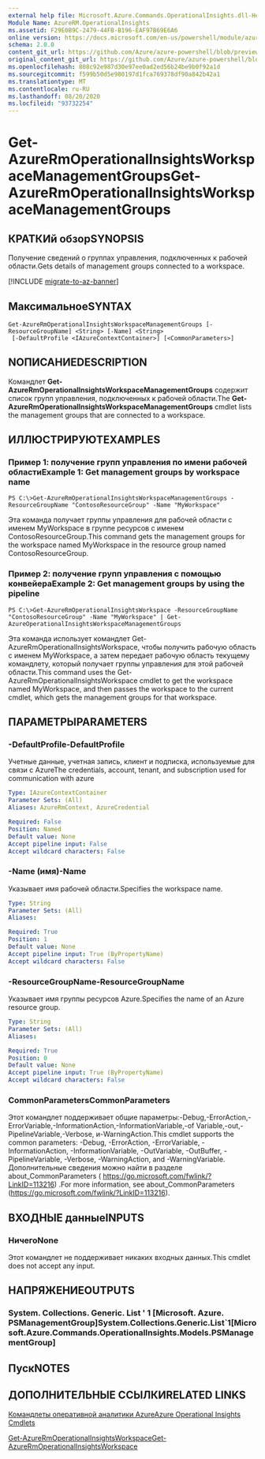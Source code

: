 ```yaml
---
external help file: Microsoft.Azure.Commands.OperationalInsights.dll-Help.xml
Module Name: AzureRM.OperationalInsights
ms.assetid: F29E0B9C-2479-44FB-B196-EAF97B69E6A6
online version: https://docs.microsoft.com/en-us/powershell/module/azurerm.operationalinsights/get-azurermoperationalinsightsworkspacemanagementgroups
schema: 2.0.0
content_git_url: https://github.com/Azure/azure-powershell/blob/preview/src/ResourceManager/OperationalInsights/Commands.OperationalInsights/help/Get-AzureRmOperationalInsightsWorkspaceManagementGroups.md
original_content_git_url: https://github.com/Azure/azure-powershell/blob/preview/src/ResourceManager/OperationalInsights/Commands.OperationalInsights/help/Get-AzureRmOperationalInsightsWorkspaceManagementGroups.md
ms.openlocfilehash: 808c92e987d30e97ee0ad2ed56b24be9b0f92a1d
ms.sourcegitcommit: f599b50d5e980197d1fca769378df90a842b42a1
ms.translationtype: MT
ms.contentlocale: ru-RU
ms.lasthandoff: 08/20/2020
ms.locfileid: "93732254"
---
```

# <span data-ttu-id="525dd-101">Get-AzureRmOperationalInsightsWorkspaceManagementGroups</span><span class="sxs-lookup"><span data-stu-id="525dd-101">Get-AzureRmOperationalInsightsWorkspaceManagementGroups</span></span>

## <span data-ttu-id="525dd-102">КРАТКИй обзор</span><span class="sxs-lookup"><span data-stu-id="525dd-102">SYNOPSIS</span></span>
<span data-ttu-id="525dd-103">Получение сведений о группах управления, подключенных к рабочей области.</span><span class="sxs-lookup"><span data-stu-id="525dd-103">Gets details of management groups connected to a workspace.</span></span>

[!INCLUDE [migrate-to-az-banner](../../includes/migrate-to-az-banner.md)]

## <span data-ttu-id="525dd-104">Максимальное</span><span class="sxs-lookup"><span data-stu-id="525dd-104">SYNTAX</span></span>

```
Get-AzureRmOperationalInsightsWorkspaceManagementGroups [-ResourceGroupName] <String> [-Name] <String>
 [-DefaultProfile <IAzureContextContainer>] [<CommonParameters>]
```

## <span data-ttu-id="525dd-105">NОПИСАНИЕ</span><span class="sxs-lookup"><span data-stu-id="525dd-105">DESCRIPTION</span></span>
<span data-ttu-id="525dd-106">Командлет **Get-AzureRmOperationalInsightsWorkspaceManagementGroups** содержит список групп управления, подключенных к рабочей области.</span><span class="sxs-lookup"><span data-stu-id="525dd-106">The **Get-AzureRmOperationalInsightsWorkspaceManagementGroups** cmdlet lists the management groups that are connected to a workspace.</span></span>

## <span data-ttu-id="525dd-107">ИЛЛЮСТРИРУЮТ</span><span class="sxs-lookup"><span data-stu-id="525dd-107">EXAMPLES</span></span>

### <span data-ttu-id="525dd-108">Пример 1: получение групп управления по имени рабочей области</span><span class="sxs-lookup"><span data-stu-id="525dd-108">Example 1: Get management groups by workspace name</span></span>
```
PS C:\>Get-AzureRmOperationalInsightsWorkspaceManagementGroups -ResourceGroupName "ContosoResourceGroup" -Name "MyWorkspace"
```

<span data-ttu-id="525dd-109">Эта команда получает группы управления для рабочей области с именем MyWorkspace в группе ресурсов с именем ContosoResourceGroup.</span><span class="sxs-lookup"><span data-stu-id="525dd-109">This command gets the management groups for the workspace named MyWorkspace in the resource group named ContosoResourceGroup.</span></span>

### <span data-ttu-id="525dd-110">Пример 2: получение групп управления с помощью конвейера</span><span class="sxs-lookup"><span data-stu-id="525dd-110">Example 2: Get management groups by using the pipeline</span></span>
```
PS C:\>Get-AzureRmOperationalInsightsWorkspace -ResourceGroupName "ContosoResourceGroup" -Name "MyWorkspace" | Get-AzureOperationalInsightsWorkspaceManagementGroups
```

<span data-ttu-id="525dd-111">Эта команда использует командлет Get-AzureRmOperationalInsightsWorkspace, чтобы получить рабочую область с именем MyWorkspace, а затем передает рабочую область текущему командлету, который получает группы управления для этой рабочей области.</span><span class="sxs-lookup"><span data-stu-id="525dd-111">This command uses the Get-AzureRmOperationalInsightsWorkspace cmdlet to get the workspace named MyWorkspace, and then passes the workspace to the current cmdlet, which gets the management groups for that workspace.</span></span>

## <span data-ttu-id="525dd-112">ПАРАМЕТРЫ</span><span class="sxs-lookup"><span data-stu-id="525dd-112">PARAMETERS</span></span>

### <span data-ttu-id="525dd-113">-DefaultProfile</span><span class="sxs-lookup"><span data-stu-id="525dd-113">-DefaultProfile</span></span>
<span data-ttu-id="525dd-114">Учетные данные, учетная запись, клиент и подписка, используемые для связи с Azure</span><span class="sxs-lookup"><span data-stu-id="525dd-114">The credentials, account, tenant, and subscription used for communication with azure</span></span>

```yaml
Type: IAzureContextContainer
Parameter Sets: (All)
Aliases: AzureRmContext, AzureCredential

Required: False
Position: Named
Default value: None
Accept pipeline input: False
Accept wildcard characters: False
```

### <span data-ttu-id="525dd-115">-Name (имя)</span><span class="sxs-lookup"><span data-stu-id="525dd-115">-Name</span></span>
<span data-ttu-id="525dd-116">Указывает имя рабочей области.</span><span class="sxs-lookup"><span data-stu-id="525dd-116">Specifies the workspace name.</span></span>

```yaml
Type: String
Parameter Sets: (All)
Aliases: 

Required: True
Position: 1
Default value: None
Accept pipeline input: True (ByPropertyName)
Accept wildcard characters: False
```

### <span data-ttu-id="525dd-117">-ResourceGroupName</span><span class="sxs-lookup"><span data-stu-id="525dd-117">-ResourceGroupName</span></span>
<span data-ttu-id="525dd-118">Указывает имя группы ресурсов Azure.</span><span class="sxs-lookup"><span data-stu-id="525dd-118">Specifies the name of an Azure resource group.</span></span>

```yaml
Type: String
Parameter Sets: (All)
Aliases: 

Required: True
Position: 0
Default value: None
Accept pipeline input: True (ByPropertyName)
Accept wildcard characters: False
```

### <span data-ttu-id="525dd-119">CommonParameters</span><span class="sxs-lookup"><span data-stu-id="525dd-119">CommonParameters</span></span>
<span data-ttu-id="525dd-120">Этот командлет поддерживает общие параметры:-Debug,-ErrorAction,-ErrorVariable,-InformationAction,-InformationVariable,-of Variable,-out,-PipelineVariable,-Verbose, и-WarningAction.</span><span class="sxs-lookup"><span data-stu-id="525dd-120">This cmdlet supports the common parameters: -Debug, -ErrorAction, -ErrorVariable, -InformationAction, -InformationVariable, -OutVariable, -OutBuffer, -PipelineVariable, -Verbose, -WarningAction, and -WarningVariable.</span></span> <span data-ttu-id="525dd-121">Дополнительные сведения можно найти в разделе about_CommonParameters ( https://go.microsoft.com/fwlink/?LinkID=113216) .</span><span class="sxs-lookup"><span data-stu-id="525dd-121">For more information, see about_CommonParameters (https://go.microsoft.com/fwlink/?LinkID=113216).</span></span>

## <span data-ttu-id="525dd-122">ВХОДНЫЕ данные</span><span class="sxs-lookup"><span data-stu-id="525dd-122">INPUTS</span></span>

### <span data-ttu-id="525dd-123">Ничего</span><span class="sxs-lookup"><span data-stu-id="525dd-123">None</span></span>
<span data-ttu-id="525dd-124">Этот командлет не поддерживает никаких входных данных.</span><span class="sxs-lookup"><span data-stu-id="525dd-124">This cmdlet does not accept any input.</span></span>

## <span data-ttu-id="525dd-125">НАПРЯЖЕНИЕ</span><span class="sxs-lookup"><span data-stu-id="525dd-125">OUTPUTS</span></span>

### <span data-ttu-id="525dd-126">System. Collections. Generic. List ' 1 [Microsoft. Azure. PSManagementGroup]</span><span class="sxs-lookup"><span data-stu-id="525dd-126">System.Collections.Generic.List\`1[Microsoft.Azure.Commands.OperationalInsights.Models.PSManagementGroup]</span></span>

## <span data-ttu-id="525dd-127">Пуск</span><span class="sxs-lookup"><span data-stu-id="525dd-127">NOTES</span></span>

## <span data-ttu-id="525dd-128">ДОПОЛНИТЕЛЬНЫЕ ССЫЛКИ</span><span class="sxs-lookup"><span data-stu-id="525dd-128">RELATED LINKS</span></span>

[<span data-ttu-id="525dd-129">Командлеты оперативной аналитики Azure</span><span class="sxs-lookup"><span data-stu-id="525dd-129">Azure Operational Insights Cmdlets</span></span>](./AzureRM.OperationalInsights.md)

[<span data-ttu-id="525dd-130">Get-AzureRmOperationalInsightsWorkspace</span><span class="sxs-lookup"><span data-stu-id="525dd-130">Get-AzureRmOperationalInsightsWorkspace</span></span>](./Get-AzureRmOperationalInsightsWorkspace.md)


